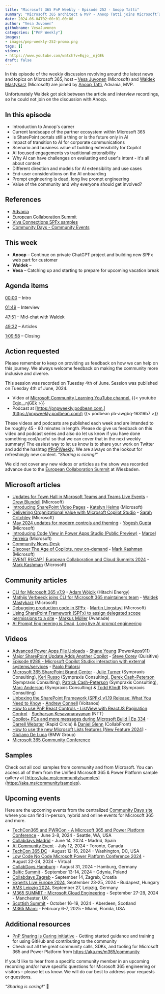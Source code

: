 ```yaml
---
title: "Microsoft 365 PnP Weekly - Episode 252 - Anopp Tatti"
summary: "Microsoft 365 architect & MVP - Anoop Tatti joins Microsoft’s Vesa Juvonen and Waldek Mastykarz in a discussion on his career path and community involvement."
date: 2024-06-04T02:00:01-00:00
author: "Vesa Juvonen"
githubname: VesaJuvonen
categories: ["PnP Weekly"]
images:
- images/pnp-weekly-252-promo.png
tags: []
videos:
- https://www.youtube.com/watch?v=Eqjo__njGEk
draft: false
---
```


In this episode of the weekly discussion revolving around the latest news and topics on Microsoft 365, host – [Vesa Juvonen](https://www.linkedin.com/in/vesajuvonen/) (Microsoft) and [Waldek Mastykarz](https://www.linkedin.com/in/waldekmastykarz/) (Microsoft) are joined by [Anoop Tatti](https://www.linkedin.com/in/anooptatti/), Advania, MVP.

Unfortunately Waldek got sick between the article and interview recordings, so he could not join on the discussion with Anoop.

## In this episode

- Introduction to Anoop's career
- Current landscape of the partner ecosystem within Microsoft 365
- Is SharePoint portals still a thing or is the future only in AI 
- Impact of transition to AI for corporate communications
- Scenario and business value of building extensibility for Copilot
- AI focused engagements vs traditional extensibility
- Why AI can have challenges on evaluating end user's intent - it's all about context
- Different direction and models for AI extensibility and use cases
- End-user considerations on the AI onboarding
- Prompt engineering is dead, long live prompt engineering
- Value of the community and why everyone should get involved?

## References

- [Advania](https://www.advania.com/)
- [European Collaboration Summit](https://collabsummit.eu/)
- [Viva Connections SPFx samples](https://github.com/pnp/sp-dev-fx-aces)
- [Community Days - Community Events](https://www.communitydays.org/)

## This week

- **Anoop** – Continue on private ChatGPT project and building new SPFx web part for customer
- **Waldek** – 
- **Vesa** – Catching up and starting to prepare for upcoming vacation break

## Agenda items

[00:00](https://www.youtube.com/watch?v=Eqjo__njGEk&t=0s) – Intro

[01:49](https://www.youtube.com/watch?v=Eqjo__njGEk&t=109s) – Interview

[47:51](https://www.youtube.com/watch?v=Eqjo__njGEk&t=2871s) – Mid-chat with Waldek

[49:32](https://www.youtube.com/watch?v=Eqjo__njGEk&t=2972s) – Articles

[1:09:58](https://www.youtube.com/watch?v=Eqjo__njGEk&t=4198s) – Closing

## Action requested

Please remember to keep on providing us feedback on how we can help on this journey. We always welcome feedback on making the community more inclusive and diverse.

This session was recorded on Tuesday 4th of June. Session was published on Tuesday 4th of June, 2024.

*   Video at [Microsoft Community Learning YouTube channel.](https://aka.ms/community/youtube)
    {{< youtube Eqjo__njGEk >}}
*   Podcast at [https://pnpweekly.podbean.com.](https://pnpweekly.podbean.com/)
    {{< podbean pb-awgbq-16316b7 >}}

These videos and podcasts are published each week and are intended to be roughly 45 - 60 minutes in length.  Please do give us feedback on this video and podcast series and also do let us know if you have done something cool/useful so that we can cover that in the next weekly summary! The easiest way to let us know is to share your work on Twitter and add the hashtag [#PnPWeekly](https://twitter.com/search?q=%23pnpweekly). We are always on the lookout for refreshingly new content. “_Sharing is caring!”_ 

We did not cover any new videos or articles as the show was recorded advance due to the [European Collaboration Summit](https://collabsummit.eu) at Wiesbaden.

## Microsoft articles

* [Updates for Town Hall in Microsoft Teams and Teams Live Events](https://techcommunity.microsoft.com/t5/microsoft-teams-blog/updates-for-town-hall-in-microsoft-teams-and-teams-live-events/ba-p/4148352) - [Drew Blundell](https://www.linkedin.com/in/drew-blundell/) (Microsoft)
* [Introducing SharePoint Video Pages](https://techcommunity.microsoft.com/t5/microsoft-sharepoint-blog/introducing-sharepoint-video-pages/ba-p/4149125) - [Katelyn Helms](https://www.linkedin.com/in/katelynhelms/) (Microsoft)
* [Delivering Organizational Value with Microsoft Copilot Studio](https://microsoftcopilotstudio.microsoft.com/en-us/blog/delivering-organizational-value-with-microsoft-copilot-studio/) - [Sarah Critchley](https://www.linkedin.com/in/sarahcritchley/) (Microsoft)
* [May 2024 updates for modern controls and theming](https://powerapps.microsoft.com/en-us/blog/may24-updates-for-modern-controls-and-theming/) - [Yogesh Gupta](https://www.linkedin.com/in/yogeshgup1/) (Microsoft)
* [Introducing Code View in Power Apps Studio (Public Preview)](https://powerapps.microsoft.com/en-us/blog/introducing-code-view-in-power-apps-studio-public-preview/) - [Marcel Ferreira](https://www.linkedin.com/in/marcelbf/) (Microsoft)
* [Community News Desk](https://techcommunity.microsoft.com/t5/community-news-desk/bg-p/CommunityNewsDesk)
* [Discover The Age of Copilots, now on-demand](https://techcommunity.microsoft.com/t5/community-news-desk/discover-the-age-of-copilots-now-on-demand/ba-p/4151782) - [Mark Kashman](https://www.linkedin.com/in/mark-kashman/) (Microsoft)
* [EVENT RECAP | European Collaboration and Cloud Summits 2024](https://techcommunity.microsoft.com/t5/community-news-desk/event-recap-european-collaboration-and-cloud-summits-2024/ba-p/4154376) - [Mark Kashman](https://www.linkedin.com/in/mark-kashman/) (Microsoft)

## Community articles

* [CLI for Microsoft 365 v7.9](https://pnp.github.io/blog/cli-for-microsoft-365/cli-for-microsoft-365-v7-9/) - [Adam Wójcik](https://www.linkedin.com/in/adam-w%C3%B3jcik-9b7777a6/) (Hitachi Energy)
* [Mathijs Verbeeck joins CLI for Microsoft 365 maintainers team](https://pnp.github.io/blog/cli-for-microsoft-365/new-maintainers-2024/) - [Waldek Mastykarz](https://www.linkedin.com/in/waldekmastykarz/) (Microsoft)
* [Debugging production code in SPFx](https://www.blimped.nl/debugging-production-spfx-code/) - [Martin Lingstuyl](https://www.linkedin.com/in/martinlingstuyl/) (Microsoft)
* [Using SharePoint Framework (SPFx) to assign delegated scope permissions to a site](https://mmsharepoint.wordpress.com/2024/05/28/using-sharepoint-framework-spfx-to-assign-delegated-scope-permissions-to-a-site/) - [Markus Möller](https://www.linkedin.com/in/markus-moeller-25b72821/) (Avanade)
* [AI Prompt Engineering is Dead, Long live AI prompt engineering](https://spectrum.ieee.org/prompt-engineering-is-dead)

## Videos

* [Advanced Power Apps File Uploads](https://www.youtube.com/watch?v=AHWvG2C9vQo) - [Shane Young](https://www.linkedin.com/in/cincyshane/) (PowerApps911)
* [Major SharePoint Update Adds Another Copilot](https://www.youtube.com/watch?v=y5nU4sToYYE) - [Steve Corey](https://www.linkedin.com/in/stevecorey365/) (Quisitive)
* [Episode #288 - Microsoft Copilot Studio: interaction with external systems/services](https://www.youtube.com/watch?v=kTui-EtWTKw) - [Paolo Pialorsi](https://www.linkedin.com/in/paolopialorsi/)
* [Microsoft 365 SharePoint Brand Center](https://www.youtube.com/watch?v=CkWy2EpTRxA) -  [Julie Turner](https://www.linkedin.com/in/juliemturner/) (Sympraxis Consulting), [Keri Russo](https://www.linkedin.com/in/keriannrusso/) (Sympraxis Consulting), [Derek Cash-Peterson](https://www.linkedin.com/in/dcashpeterson/) (Sympraxis Consulting), [Patrick Cash-Peterson](https://www.linkedin.com/in/pcashpeterson/) (Sympraxis Consulting), [Marc Anderson](https://www.linkedin.com/in/marcanderson/) (Sympraxis Consulting) & [Todd Klindt](https://www.linkedin.com/in/toddklindt/) (Sympraxis Consulting)
* [Unboxing the SharePoint Framework (SPFx) v1.19 Release: What You Need to Know](https://www.youtube.com/watch?v=-b9sOU2RPGI) - [Andrew Connell](https://www.linkedin.com/in/andrewconnell/) (Voitanos)
* [How to use PnP React Controls - ListView with ReactJS Pagination Control](https://www.youtube.com/watch?v=tLgBNVgCUcQ) - [Sudharsan Kesavanarayanan](https://www.linkedin.com/in/sudharsan-kesavanarayanan-75b2bbb/) (NTT)
* [Copilot+ PCs and more messages during Microsoft Build | Ep 334](https://www.youtube.com/watch?v=VhxEMdwZoFA) - [Darrell Webster](https://www.linkedin.com/in/darrellwebster/) (Rapid Circle) & [Daniel Glenn](https://www.linkedin.com/in/danielglenn/) (CollabFront)
* [How to use the new Microsoft Lists features [New Feature 2024]](https://www.youtube.com/watch?v=R2GnnkPLpQM) - [Giuliano De Luca](https://www.linkedin.com/in/delucagiuliano/) (BMW Group)
* [Microsoft 365 Community Conference](https://www.youtube.com/playlist?list=PLR9nK3mnD-OU0H0fWbV_stRKMJMEPm7JO)


## Samples

Check out all cool samples from community and from Microsoft. You can access all of them from the Unified Microsoft 365 & Power Platform sample gallery at [https://aka.ms/community/samples](https://aka.ms/community/samples). 

## Upcoming events

Here are the upcoming events from the centralized [Community Days site](https://communitydays.org/events?when=upcoming) where you can find in-person, hybrid and online events for Microsoft 365 and more.

* [TechCon365 and PWRCon - A Microsoft 365 and Power Platform Conference](https://www.communitydays.org/event/2024-06-03/techcon365-and-pwrcon-a-microsoft-365-and-power-platform-conference) - June 3-8, 2024 - Seattle, WA, USA
* [Collabdays Madrid](https://www.communitydays.org/event/2024-06-14/collabdays-madrid-2024) - June 14, 2024 - Madrid, Spain
* [AI Community Event](https://www.communitydays.org/event/2024-07-12/ai-community-event-toronto-2024) - July 12, 2024 - Toronto, Canada
* [TechCon 365 DC](https://www.communitydays.org/event/2024-08-12/techcon365-dc) - August 12-16, 2024 - Washington, DC, USA
* [Low Code No Code Microsoft Power Platform Conference 2024](https://www.communitydays.org/event/2024-08-22/low-code-no-code-microsoft-power-platform-conference-2024) - August 22-24, 2024 - Virtual
* [CollabDays Hamburg](https://www.communitydays.org/event/2024-08-31/collabdays-hamburg-2024) - August 31, 2024 - Hamburg, Germany
* [Baltic Summit](https://www.communitydays.org/event/2024-09-13/baltic-summit-2024) - September 13-14, 2024 - Gdynia, Poland
* [Collabdays Zagreb](https://www.communitydays.org/event/2024-09-14/collabdays-2024-zagreb) - September 14, Zagreb, Croatia
* [Experts Live Europe 2024](https://www.communitydays.org/event/2024-09-23/experts-live-europe-2024), September 23-25, 2024 - Budapest, Hungary
* [AMS Leipzig 2024](https://www.communitydays.org/event/2024-09-27/ams-leipzig-2024), September 27, Leipzig, Germany
* [M365 SUMMIT - Microsoft Cloud Engineering](https://www.communitydays.org/event/2024-09-27/m365-summit-microsoft-cloud-engineering) - September 27-28, 2024 - Manchester, UK
* [Scottish Summit](https://www.communitydays.org/event/2024-10-16/scottish-summit-2024) - October 16-19, 2024 - Aberdeen, Scotland
* [M365 Miami](https://www.communitydays.org/event/2025-02-06/m365-miami) - February 6-7, 2025 - Miami, Florida, USA

## Additional resources

* [PnP Sharing is Caring initiative](https://aka.ms/sharing-is-caring) - Getting started guidance and training for using GitHub and contributing to the community
* Check out all the great community calls, SDKs, and tooling for Microsoft 365 and Power Platform from <https://aka.ms/m365/community>

If you’d like to hear from a specific community member in an upcoming recording and/or have specific questions for Microsoft 365 engineering or visitors – please let us know. We will do our best to address your requests or questions.

_"Sharing is caring!"_ 🧡
